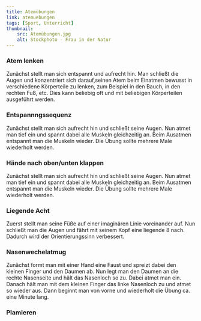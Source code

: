 ```yaml
---
title: Atemübungen
link: atemuebungen
tags: [Sport, Unterricht]
thumbnail: 
    src: Atemübungen.jpg
    alt: Stockphoto - Frau in der Natur
---
```


<h3>
    Atem lenken
</h3>
<p>
    Zunächst stellt man sich entspannt und aufrecht hin. Man schließt die Augen und konzentriert sich darauf,seinen Atem beim Einatmen bewusst 
    in verschiedene Körperteile zu lenken, zum Beispiel in den Bauch, in den rechten Fuß, etc. Dies kann beliebig oft und mit beliebigen Körperteilen 
    ausgeführt werden.
</p>
<h3>
    Entspannngssequenz
</h3>
 <p>
    Zunächst stellt man sich aufrecht hin und schließt seine Augen. Nun atmet man tief ein und spannt dabei alle Muskeln gleichzeitig an. 
    Beim Ausatmen entspannt man die Muskeln wieder. Die Übung sollte mehrere Male wiederholt werden.
</p>
<h3>
    Hände nach oben/unten klappen
</h3>
<p>
    Zunächst stellt man sich aufrecht hin und schließt seine Augen. Nun atmet man tief ein und spannt dabei alle Muskeln gleichzeitig an. 
    Beim Ausatmen entspannt man die Muskeln wieder. Die Übung sollte mehrere Male wiederholt werden.
</p>
<h3>
    Liegende Acht
</h3>
<p>
    Zuerst stellt man seine Füße auf einer imaginären Linie voreinander auf. Nun schließt man die Augen und fährt mit seinem Kopf eine 
    liegende 8 nach. Dadurch wird der Orientierungssinn verbessert.
</p>
<youtube watch="qMPaDom8HnI"></youtube>

<h3>
    Nasenwechelatmug
</h3>
<p>
    Zunächst formt man mit einer Hand eine Faust und spreizt dabei den kleinen Finger und den Daumen ab. Nun legt man den Daumen an die 
    rechte Nasenseite und hält das Nasenloch so zu. Dabei atmet man ein. Danach hält man mit dem kleinen Finger das linke Nasenloch zu
    und atmet so wieder aus. Dann beginnt man von vorne und wiederholt die Übung ca. eine Minute lang.
</p>
<h3>
    Plamieren
</h3>
<youtube watch="37tPpGYIMEk"></youtube>

